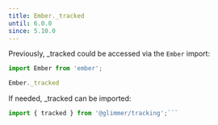 ```yaml
---
title: Ember._tracked
until: 6.0.0
since: 5.10.0
---
```



Previously, _tracked could be accessed via the `Ember` import:
```js
import Ember from 'ember';

Ember._tracked

```

 If needed, _tracked can be imported:
```js
import { tracked } from '@glimmer/tracking';```
